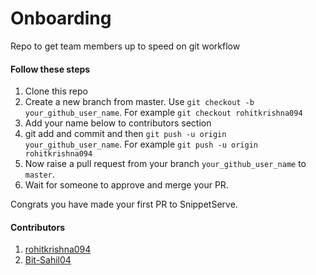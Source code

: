 # Onboarding
Repo to get team members up to speed on git workflow

#### Follow these steps
1. Clone this repo
2. Create a new branch from master. Use `git checkout -b your_github_user_name`. For example `git checkout rohitkrishna094`
3. Add your name below to contributors section
4. git add and commit and then `git push -u origin your_github_user_name`. For example `git push -u origin rohitkrishna094`
5. Now raise a pull request from your branch `your_github_user_name` to `master`.
6. Wait for someone to approve and merge your PR.

Congrats you have made your first PR to SnippetServe.

#### Contributors
1. [rohitkrishna094](https://github.com/rohitkrishna094)
2. [Bit-Sahil04](https://github.com/Bit-Sahil04)

